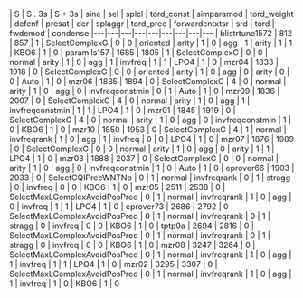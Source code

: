 | S 	| S . 3s 	| S + 3s 	| sine 	| sel 	| splcl 	| tord_const 	| simparamod 	| tord_weight 	| defcnf 	| presat 	| der 	| splaggr 	| tord_prec 	| forwardcntxtsr 	| srd 	| tord 	| fwdemod 	| condense
|---|---|---|---|---|---|---|---|---
| blistrtune1572 	| 812 	| 857 	| 1 	| SelectComplexG 	| 0 	| 0 	| oriented 	| arity 	| 1 	| 0 	| agg 	| 1 	| arity 	| 1 	| 1 	| KBO6 	| 1 	| 0
| paramils157 	| 1685 	| 1805 	| 1 	| SelectComplexG 	| 0 	| 0 	| normal 	| arity 	| 1 	| 0 	| agg 	| 1 	| invfreq 	| 1 	| 1 	| LPO4 	| 1 	| 0
| mzr04 	| 1833 	| 1918 	| 0 	| SelectComplexG 	| 0 	| 0 	| oriented 	| arity 	| 1 	| 0 	| agg 	| 0 	| arity 	| 0 	| 0 	| Auto 	| 1 	| 0
| mzr06 	| 1835 	| 1894 	| 0 	| SelectComplexG 	| 4 	| 0 	| normal 	| arity 	| 1 	| 0 	| agg 	| 0 	| invfreqconstmin 	| 0 	| 1 	| Auto 	| 1 	| 0
| mzr09 	| 1836 	| 2007 	| 0 	| SelectComplexG 	| 4 	| 0 	| normal 	| arity 	| 1 	| 0 	| agg 	| 1 	| invfreqconstmin 	| 1 	| 1 	| LPO4 	| 1 	| 0
| mzr01 	| 1845 	| 1919 	| 0 	| SelectComplexG 	| 4 	| 0 	| normal 	| arity 	| 1 	| 0 	| agg 	| 0 	| invfreqconstmin 	| 1 	| 0 	| KBO6 	| 1 	| 0
| mzr10 	| 1850 	| 1953 	| 0 	| SelectComplexG 	| 4 	| 1 	| normal 	| invfreqrank 	| 1 	| 0 	| agg 	| 1 	| invfreq 	| 0 	| 0 	| LPO4 	| 1 	| 0
| mzr07 	| 1876 	| 1989 	| 0 	| SelectComplexG 	| 0 	| 0 	| normal 	| arity 	| 1 	| 0 	| agg 	| 0 	| arity 	| 1 	| 1 	| LPO4 	| 1 	| 0
| mzr03 	| 1888 	| 2037 	| 0 	| SelectComplexG 	| 0 	| 0 	| normal 	| arity 	| 1 	| 0 	| agg 	| 0 	| invfreqconstmin 	| 1 	| 0 	| Auto 	| 1 	| 0
| eprover66 	| 1903 	| 2033 	| 0 	| SelectCQIPrecWNTNp 	| 0 	| 1 	| normal 	| invfreqrank 	| 0 	| 1 	| stragg 	| 0 	| invfreq 	| 0 	| 0 	| KBO6 	| 1 	| 0
| mzr05 	| 2511 	| 2538 	| 0 	| SelectMaxLComplexAvoidPosPred 	| 0 	| 1 	| normal 	| invfreqrank 	| 1 	| 0 	| agg 	| 0 	| invfreq 	| 1 	| 1 	| LPO4 	| 1 	| 0
| eprover73 	| 2686 	| 2792 	| 0 	| SelectMaxLComplexAvoidPosPred 	| 0 	| 1 	| normal 	| invfreqrank 	| 0 	| 1 	| stragg 	| 0 	| invfreq 	| 0 	| 0 	| KBO6 	| 1 	| 0
| tptp0a 	| 2694 	| 2816 	| 0 	| SelectMaxLComplexAvoidPosPred 	| 0 	| 1 	| normal 	| invfreqrank 	| 0 	| 1 	| stragg 	| 0 	| invfreq 	| 0 	| 0 	| KBO6 	| 1 	| 0
| mzr08 	| 3247 	| 3264 	| 0 	| SelectMaxLComplexAvoidPosPred 	| 0 	| 1 	| normal 	| invfreqrank 	| 1 	| 0 	| agg 	| 1 	| invfreq 	| 1 	| 1 	| LPO4 	| 1 	| 0
| mzr02 	| 3295 	| 3307 	| 0 	| SelectMaxLComplexAvoidPosPred 	| 0 	| 1 	| normal 	| invfreqrank 	| 1 	| 0 	| agg 	| 1 	| invfreq 	| 1 	| 0 	| KBO6 	| 1 	| 0
